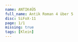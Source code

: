 ```yaml
---
name: ANTIK4Ü5
full_name: Antik Roman 4 über 5
disc: SiFoX-11
page: 1/1
missing: true
tags: [Klein]
---
```

